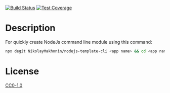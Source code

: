 <!-- [![NPM Version][npm-image]][npm-url] -->
<!-- [![NPM Downloads][downloads-image]][downloads-url] -->
<!-- [![Node.js Version][node-version-image]][node-version-url] -->
[![Build Status][travis-image]][travis-url]
[![Test Coverage][coveralls-image]][coveralls-url]

# Description

For quickly create NodeJs command line module using this command:

```bash
npx degit NikolayMakhonin/nodejs-template-cli <app name> && cd <app name> && npm i && npm run test
```

# License

[CC0-1.0](LICENSE)

[npm-image]: https://img.shields.io/npm/v/nodejs-template-cli.svg
[npm-url]: https://npmjs.org/package/nodejs-template-cli
[node-version-image]: https://img.shields.io/node/v/nodejs-template-cli.svg
[node-version-url]: https://nodejs.org/en/download/
[travis-image]: https://travis-ci.org/NikolayMakhonin/nodejs-template-cli.svg
[travis-url]: https://travis-ci.org/NikolayMakhonin/nodejs-template-cli
[coveralls-image]: https://coveralls.io/repos/github/NikolayMakhonin/nodejs-template-cli/badge.svg
[coveralls-url]: https://coveralls.io/github/NikolayMakhonin/nodejs-template-cli
[downloads-image]: https://img.shields.io/npm/dm/nodejs-template-cli.svg
[downloads-url]: https://npmjs.org/package/nodejs-template-cli
[npm-url]: https://npmjs.org/package/nodejs-template-cli
